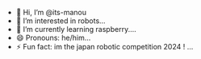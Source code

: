 - 👋 Hi, I’m @its-manou
- 👀 I’m interested in robots...
- 🌱 I’m currently learning raspberry....
- 😄 Pronouns: he/him...
- ⚡ Fun fact: im the japan robotic competition 2024 ! ...

<!---
its-manou/its-manou is a ✨ special ✨ repository because its `README.md` (this file) appears on your GitHub profile.
You can click the Preview link to take a look at your changes.
--->
